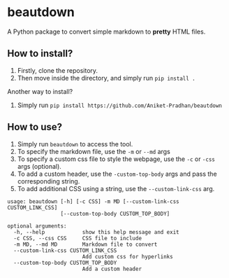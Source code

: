 # beautdown

A Python package to convert simple markdown to **pretty** HTML files.

## How to install?

1. Firstly, clone the repository.
2. Then move inside the directory, and simply run `pip install .`

Another way to install?

1. Simply run `pip install https://github.com/Aniket-Pradhan/beautdown`

## How to use?

1. Simply run `beautdown` to access the tool.
2. To specify the markdown file, use the `-m` or `--md` args
3. To specify a custom css file to style the webpage, use the `-c` or `-css` args (optional).
4. To add a custom header, use the `-custom-top-body` args and pass the corresponding string.
5. To add additional CSS using a string, use the `--custom-link-css` arg.

```
usage: beautdown [-h] [-c CSS] -m MD [--custom-link-css CUSTOM_LINK_CSS]
                 [--custom-top-body CUSTOM_TOP_BODY]

optional arguments:
  -h, --help            show this help message and exit
  -c CSS, --css CSS     CSS file to include
  -m MD, --md MD        Markdown file to convert
  --custom-link-css CUSTOM_LINK_CSS
                        Add custom css for hyperlinks
  --custom-top-body CUSTOM_TOP_BODY
                        Add a custom header
```
